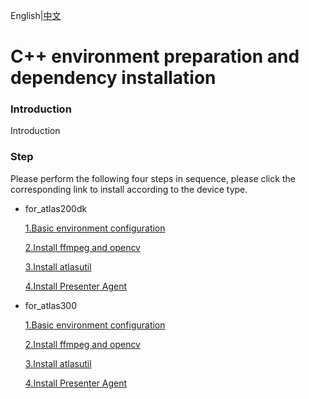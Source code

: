 English|[中文](README_CN.md)

# C++ environment preparation and dependency installation

### Introduction
Introduction


### Step
Please perform the following four steps in sequence, please click the corresponding link to install according to the device type.

- for_atlas200dk  

    [1.Basic environment configuration](./prepare_ENV/README_200DK_EN.md)  

    [2.Install ffmpeg and opencv](./opencv_install/README_200DK_EN.md)  

    [3.Install atlasutil](./atlasutil_install/README_200DK_EN.md)   

    [4.Install Presenter Agent](./presenteragent_install/README_200DK_EN.md)  

- for_atlas300

    [1.Basic environment configuration](./prepare_ENV/README_300_EN.md)  

    [2.Install ffmpeg and opencv](./opencv_install/README_300_EN.md)  

    [3.Install atlasutil](./atlasutil_install/README_300_EN.md)   

    [4.Install Presenter Agent](./presenteragent_install/README_300_EN.md) 

